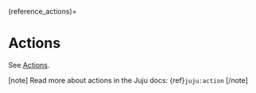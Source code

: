 (reference_actions)=

# Actions

See [Actions](https://charmhub.io/wordpress-k8s/actions).

[note]
Read more about actions in the Juju docs: {ref}`juju:action`
[/note]
